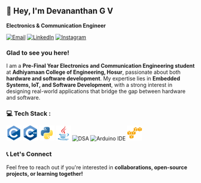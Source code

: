 ## 👋 Hey, I'm Devananthan G V  

**Electronics & Communication Engineer**  

[![Email](https://img.shields.io/badge/Email-D14836?style=flat&logo=gmail&logoColor=white)](mailto:your-devananthangv@gmail.com) [![LinkedIn](https://img.shields.io/badge/LinkedIn-0077B5?style=flat&logo=linkedin&logoColor=white)](https://www.linkedin.com/in/devananthan-gv) [![Instagram](https://img.shields.io/badge/Instagram-E4405F?style=flat&logo=instagram&logoColor=white)](https://www.instagram.com/your-instagram/)

### Glad to see you here!

I am a **Pre-Final Year Electronics and Communication Engineering student** at **Adhiyamaan College of Engineering, Hosur**, passionate about both **hardware and software development**. My expertise lies in **Embedded Systems, IoT, and Software Development**, with a strong interest in designing real-world applications that bridge the gap between hardware and software.    

### 💻 Tech Stack : 
<p align="left">  
  <img src="https://raw.githubusercontent.com/devicons/devicon/master/icons/c/c-original.svg" alt="C" width="40" height="40"/>  
  <img src="https://raw.githubusercontent.com/devicons/devicon/master/icons/cplusplus/cplusplus-original.svg" alt="C++" width="40" height="40"/>  
  <img src="https://raw.githubusercontent.com/devicons/devicon/master/icons/python/python-original.svg" alt="Python" width="40" height="40"/>  
  <img src="https://raw.githubusercontent.com/devicons/devicon/master/icons/java/java-original.svg" alt="Java" width="40" height="40"/>  
  <img src="https://cdn.jsdelivr.net/gh/devicons/devicon/icons/git/git-original.svg" alt="DSA" width="40" height="40"/>  
  <img src="https://cdn.jsdelivr.net/gh/devicons/devicon/icons/arduino/arduino-original.svg" alt="Arduino IDE" width="40" height="40"/>  
  <img src="https://raw.githubusercontent.com/devicons/devicon/master/icons/amazonwebservices/amazonwebservices-original.svg" alt="AWS Cloud" width="40" height="40"/>  
</p>

  
### 📞 Let's Connect  
Feel free to reach out if you're interested in **collaborations, open-source projects, or learning together!**  
